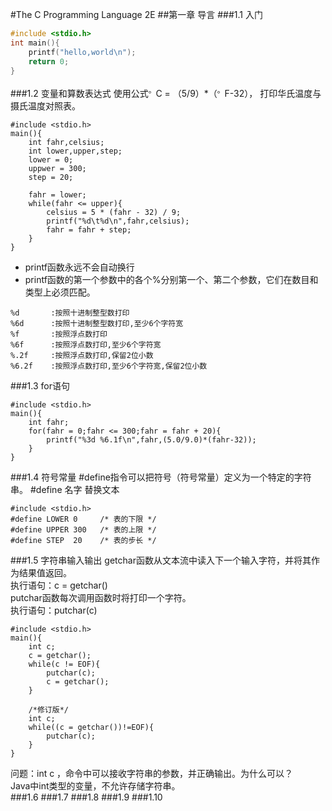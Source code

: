 #The C Programming Language 2E
##第一章 导言
###1.1 入门
```c
#include <stdio.h>
int main(){
    printf("hello,world\n");
    return 0;
}
```
###1.2 变量和算数表达式
使用公式<sup>。</sup>C = （5/9）*（<sup>。</sup>F-32），
打印华氏温度与摄氏温度对照表。
```
#include <stdio.h>
main(){
    int fahr,celsius;
    int lower,upper,step;
    lower = 0;
    uppwer = 300;
    step = 20;
    
    fahr = lower;
    while(fahr <= upper){
        celsius = 5 * (fahr - 32) / 9;
        printf("%d\t%d\n",fahr,celsius);
        fahr = fahr + step;
    }
}
```
* printf函数永远不会自动换行
* printf函数的第一个参数中的各个%分别第一个、第二个参数，它们在数目和类型上必须匹配。
```
%d       :按照十进制整型数打印
%6d      :按照十进制整型数打印,至少6个字符宽
%f       :按照浮点数打印
%6f      :按照浮点数打印,至少6个字符宽  
%.2f     :按照浮点数打印,保留2位小数
%6.2f    :按照浮点数打印,至少6个字符宽,保留2位小数
```
###1.3 for语句
```
#include <stdio.h>
main(){
    int fahr;
    for(fahr = 0;fahr <= 300;fahr = fahr + 20){
        printf("%3d %6.1f\n",fahr,(5.0/9.0)*(fahr-32));
    }
}
```
###1.4 符号常量
\#define指令可以把符号（符号常量）定义为一个特定的字符串。
\#define 名字 替换文本
```
#include <stdio.h>
#define LOWER 0     /* 表的下限 */
#define UPPER 300   /* 表的上限 */
#define STEP  20    /* 表的步长 */
```
###1.5 字符串输入输出
getchar函数从文本流中读入下一个输入字符，并将其作为结果值返回。<br>
执行语句：c = getchar()<br>
putchar函数每次调用函数时将打印一个字符。<br>
执行语句：putchar(c)<br>
```
#include <stdio.h>
main(){
    int c;
    c = getchar();
    while(c != EOF){
        putchar(c);
        c = getchar();
    }
    
    /*修订版*/
    int c;
    while((c = getchar())!=EOF){
        putchar(c);
    }
}
```
问题：int c ，命令中可以接收字符串的参数，并正确输出。为什么可以？<br>
     Java中int类型的变量，不允许存储字符串。<br>
###1.6
###1.7
###1.8
###1.9
###1.10
